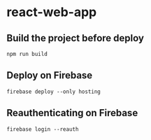 # react-web-app

## Build the project before deploy

```
npm run build
```

## Deploy on Firebase

```
firebase deploy --only hosting
```

## Reauthenticating on Firebase

```
firebase login --reauth
```
